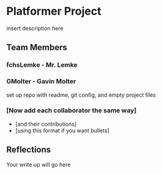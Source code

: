 # Platformer Project
insert description here


## Team Members
### fchsLemke - Mr. Lemke
### GMolter - Gavin Molter
set up repo with readme, git config, and empty project files
### [Now add each collaborator the same way]
* [and their contributions]
* [using this format if you want bullets]


## Reflections

Your write up will go here
